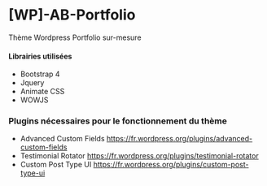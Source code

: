 # [WP]-AB-Portfolio
Thème Wordpress Portfolio sur-mesure 

#### Librairies utilisées
- Bootstrap 4
- Jquery
- Animate CSS
- WOWJS

### Plugins nécessaires pour le fonctionnement du thème

- Advanced Custom Fields https://fr.wordpress.org/plugins/advanced-custom-fields
- Testimonial Rotator https://fr.wordpress.org/plugins/testimonial-rotator
- Custom Post Type UI https://fr.wordpress.org/plugins/custom-post-type-ui